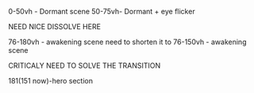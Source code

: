 

0-50vh - Dormant scene
50-75vh- Dormant + eye flicker

NEED NICE DISSOLVE HERE

76-180vh - awakening scene
need to shorten it to 
76-150vh - awakening scene

CRITICALY NEED TO SOLVE THE TRANSITION

181(151 now)-hero section